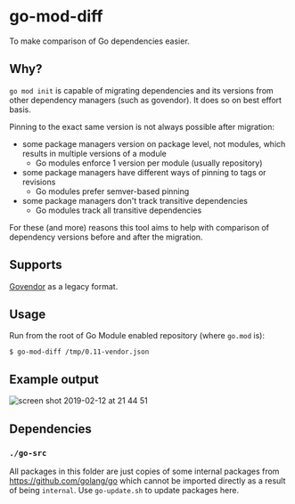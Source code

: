 # go-mod-diff

To make comparison of Go dependencies easier.

## Why?

`go mod init` is capable of migrating dependencies and its versions from
other dependency managers (such as govendor).
It does so on best effort basis.

Pinning to the exact same version is not always possible after migration:

 - some package managers version on package level, not modules, which results in multiple versions of a module
    - Go modules enforce 1 version per module (usually repository)
 - some package managers have different ways of pinning to tags or revisions
    - Go modules prefer semver-based pinning
 - some package managers don't track transitive dependencies
    - Go modules track all transitive dependencies

For these (and more) reasons this tool aims to help with comparison of dependency versions before and after the migration.

## Supports

[Govendor](https://github.com/kardianos/govendor) as a legacy format.

## Usage

Run from the root of Go Module enabled repository (where `go.mod` is):
```
$ go-mod-diff /tmp/0.11-vendor.json
```

## Example output

![screen shot 2019-02-12 at 21 44 51](https://user-images.githubusercontent.com/287584/52670013-7bd3be00-2f0f-11e9-91cd-30bc609b6006.png)

## Dependencies

### `./go-src`

All packages in this folder are just copies of some internal packages from https://github.com/golang/go which cannot be imported directly as a result of being `internal`.
Use `go-update.sh` to update packages here.
